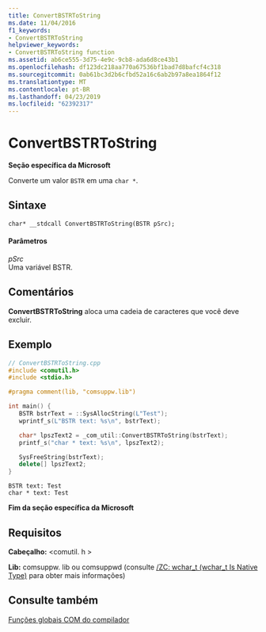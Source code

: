```yaml
---
title: ConvertBSTRToString
ms.date: 11/04/2016
f1_keywords:
- ConvertBSTRToString
helpviewer_keywords:
- ConvertBSTRToString function
ms.assetid: ab6ce555-3d75-4e9c-9cb8-ada6d8ce43b1
ms.openlocfilehash: df123dc218aa770a67536bf1bad7d8bafcf4c318
ms.sourcegitcommit: 0ab61bc3d2b6cfbd52a16c6ab2b97a8ea1864f12
ms.translationtype: MT
ms.contentlocale: pt-BR
ms.lasthandoff: 04/23/2019
ms.locfileid: "62392317"
---
```

# <a name="convertbstrtostring"></a>ConvertBSTRToString

**Seção específica da Microsoft**

Converte um valor `BSTR` em uma `char *`.

## <a name="syntax"></a>Sintaxe

```
char* __stdcall ConvertBSTRToString(BSTR pSrc);
```

#### <a name="parameters"></a>Parâmetros

*pSrc*<br/>
Uma variável BSTR.

## <a name="remarks"></a>Comentários

**ConvertBSTRToString** aloca uma cadeia de caracteres que você deve excluir.

## <a name="example"></a>Exemplo

```cpp
// ConvertBSTRToString.cpp
#include <comutil.h>
#include <stdio.h>

#pragma comment(lib, "comsuppw.lib")

int main() {
   BSTR bstrText = ::SysAllocString(L"Test");
   wprintf_s(L"BSTR text: %s\n", bstrText);

   char* lpszText2 = _com_util::ConvertBSTRToString(bstrText);
   printf_s("char * text: %s\n", lpszText2);

   SysFreeString(bstrText);
   delete[] lpszText2;
}
```

```Output
BSTR text: Test
char * text: Test
```

**Fim da seção específica da Microsoft**

## <a name="requirements"></a>Requisitos

**Cabeçalho:** \<comutil. h >

**Lib:** comsuppw. lib ou comsuppwd (consulte [/ZC: wchar_t (wchar_t Is Native Type)](../build/reference/zc-wchar-t-wchar-t-is-native-type.md) para obter mais informações)

## <a name="see-also"></a>Consulte também

[Funções globais COM do compilador](../cpp/compiler-com-global-functions.md)